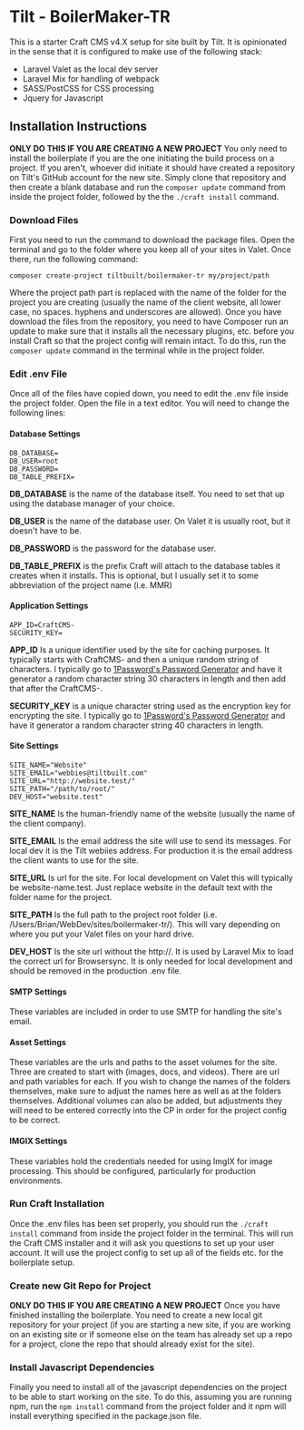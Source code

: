 # Tilt - BoilerMaker-TR 

This is a starter Craft CMS v4.X setup for site built by Tilt. It is opinionated in the sense that it is configured to make use of the following stack:
* Laravel Valet as the local dev server
* Laravel Mix for handling of webpack
* SASS/PostCSS for CSS processing
* Jquery for Javascript

## Installation Instructions

**ONLY DO THIS IF YOU ARE CREATING A NEW PROJECT** You only need to install the boilerplate if you are the one initiating the build process on a project. If you aren't, whoever did initiate it should have created a repository on Tilt's GitHub account for the new site. Simply clone that repository and then create a blank database and run the `composer update` command from inside the project folder, followed by the the `./craft install` command.

### Download Files

First you need to run the command to download the package files. Open the terminal and go to the folder where you keep all of your sites in Valet. Once there, run the following command:

`composer create-project tiltbuilt/boilermaker-tr my/project/path`

Where the project path part is replaced with the name of the folder for the project you are creating (usually the name of the client website, all lower case, no spaces. hyphens and underscores are allowed). Once you have download the files from the repository, you need to have Composer run an update to make sure that it installs all the necessary plugins, etc. before you install Craft so that the project config will remain intact. To do this, run the `composer update` command in the terminal while in the project folder.

### Edit .env File

Once all of the files have copied down, you need to edit the .env file inside the project folder. Open the file in a text editor. You will need to change the following lines:

#### Database Settings
```
DB_DATABASE=
DB_USER=root
DB_PASSWORD=
DB_TABLE_PREFIX=
```

**DB_DATABASE** is the name of the database itself. You need to set that up using the database manager of your choice.

**DB_USER** is the name of the database user. On Valet it is usually root, but it doesn't have to be.

**DB_PASSWORD** is the password for the database user.

**DB_TABLE_PREFIX** is the prefix Craft will attach to the database tables it creates when it installs. This is optional, but I usually set it to some abbreviation of the project name (i.e. MMR)

#### Application Settings
```
APP_ID=CraftCMS-
SECURITY_KEY=
```

**APP_ID** Is a unique identifier used by the site for caching purposes. It typically starts with CraftCMS- and then a unique random string of characters. I typically go to [1Password's Password Generator](https://1password.com/password-generator/) and have it generator a random character string 30 characters in length and then add that after the CraftCMS-.

**SECURITY_KEY** is a unique character string used as the encryption key for encrypting the site. I typically go to [1Password's Password Generator](https://1password.com/password-generator/) and have it generator a random character string 40 characters in length.

#### Site Settings
```
SITE_NAME="Website"
SITE_EMAIL="webbies@tiltbuilt.com"
SITE_URL="http://website.test/"
SITE_PATH="/path/to/root/"
DEV_HOST="website.test"
```

**SITE_NAME** Is the human-friendly name of the website (usually the name of the client company).

**SITE_EMAIL** Is the email address the site will use to send its messages. For local dev it is the Tilt webiies address. For production it is the email address the client wants to use for the site.

**SITE_URL** Is url for the site. For local development on Valet this will typically be website-name.test. Just replace website in the default text with the folder name for the project.

**SITE_PATH** Is the full path to the project root folder (i.e. /Users/Brian/WebDev/sites/boilermaker-tr/). This will vary depending on where you put your Valet files on your hard drive.

**DEV_HOST** Is the site url without the http://. It is used by Laravel Mix to load the correct url for Browsersync. It is only needed for local development and should be removed in the production .env file.

#### SMTP Settings

These variables are included in order to use SMTP for handling the site's email.

#### Asset Settings

These variables are the urls and paths to the asset volumes for the site. Three are created to start with (images, docs, and videos). There are url and path variables for each. If you wish to change the names of the folders themselves, make sure to adjust the names here as well as at the folders themselves. Additional volumes can also be added, but adjustments they will need to be entered correctly into the CP in order for the project config to be correct.

#### IMGIX Settings

These variables hold the credentials needed for using ImgIX for image processing. This should be configured, particularly for production environments.


### Run Craft Installation

Once the .env files has been set properly, you should run the `./craft install` command from inside the project folder in the terminal. This will run the Craft CMS installer and it will ask you questions to set up your user account. It will use the project config to set up all of the fields etc. for the boilerplate setup.


### Create new Git Repo for Project

**ONLY DO THIS IF YOU ARE CREATING A NEW PROJECT** Once you have finished installing the boilerplate. You need to create a new local git repository for your project (if you are starting a new site, if you are working on an existing site or if someone else on the team has already set up a repo for a project, clone the repo that should already exist for the site). 


### Install Javascript Dependencies

Finally you need to install all of the javascript dependencies on the project to be able to start working on the site. To do this, assuming you are running npm, run the `npm install` command from the project folder and it npm will install everything specified in the package.json file.


